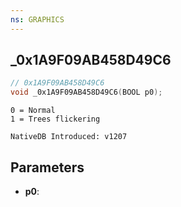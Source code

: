 ```yaml
---
ns: GRAPHICS
---
```

## _0x1A9F09AB458D49C6

```c
// 0x1A9F09AB458D49C6
void _0x1A9F09AB458D49C6(BOOL p0);
```

```
0 = Normal
1 = Trees flickering

NativeDB Introduced: v1207
```

## Parameters
* **p0**:
